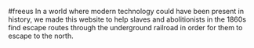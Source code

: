 #freeus
In a world where modern technology could have been present in history, we made this website to help slaves and abolitionists in the 1860s find escape routes through the underground railroad in order for them to escape to the north.
